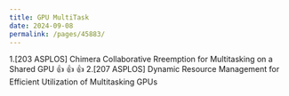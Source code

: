 ```yaml
---
title: GPU MultiTask
date: 2024-09-08
permalink: /pages/45883/
---
```

1.[203 ASPLOS] Chimera Collaborative Rreemption for Multitasking on a Shared GPU :+1: :+1: :+1:
2.[207 ASPLOS] Dynamic Resource Management for Efficient Utilization of Multitasking GPUs
